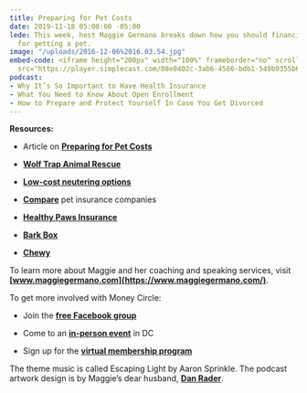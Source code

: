 ```yaml
---
title: Preparing for Pet Costs
date: 2019-11-18 05:00:00 -05:00
lede: This week, host Maggie Germano breaks down how you should financially prepare
  for getting a pet.
image: "/uploads/2016-12-06%2016.03.54.jpg"
embed-code: <iframe height="200px" width="100%" frameborder="no" scrolling="no" seamless
  src="https://player.simplecast.com/08e0402c-3ab6-4566-bdb1-549b9355b603?dark=false"></iframe>
podcast:
- Why It’s So Important to Have Health Insurance
- What You Need to Know About Open Enrollment
- How to Prepare and Protect Yourself In Case You Get Divorced
---
```


**Resources:**

* Article on **[Preparing for Pet Costs](https://www.maggiegermano.com/blog/financially-preparing-to-get-a-pet/)**

* **[Wolf Trap Animal Rescue](https://wolftrapanimalrescue.com/)**

* **[Low-cost neutering options](https://www.aspca.org/pet-care/general-pet-care/low-cost-spayneuter-programs)**

* **[Compare](https://www.petinsurancereview.com/dog-insurance)** pet insurance companies

* **[Healthy Paws Insurance](http://refer.healthypawspetinsurance.com/Mary94)**

* **[Bark Box](http://www.barkbox.com/r/4T4XNS07YN)**

* **[Chewy](https://dashboard.simplecast.com/episodes/www.chewy.com)**

To learn more about Maggie and her coaching and speaking services, visit **[www.maggiegermano.com](https://www.maggiegermano.com/)**.

To get more involved with Money Circle:

* Join the **[free Facebook group](https://www.facebook.com/groups/MoneyCircleGroup)**

* Come to an **[in-person event](https://www.maggiegermano.com/moneycircle/)** in DC

* Sign up for the **[virtual membership program](https://maggiegermano.podia.com/inner-circle)**

The theme music is called Escaping Light by Aaron Sprinkle. The podcast artwork design is by Maggie’s dear husband, **[Dan Rader](https://danrdesign.com/)**.